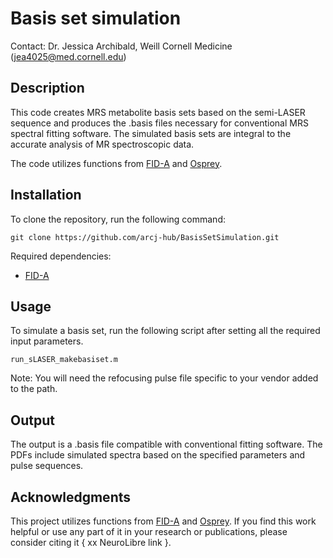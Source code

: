 # Basis set simulation

Contact: Dr. Jessica Archibald, Weill Cornell Medicine ([jea4025@med.cornell.edu](mailto:jea4025@med.cornell.edu))

## Description

This code creates MRS metabolite basis sets based on the semi-LASER sequence and produces the .basis files necessary for conventional MRS spectral fitting software. The simulated basis sets are integral to the accurate analysis of MR spectroscopic data.

The code utilizes functions from [FID-A](https://github.com/CIC-methods/FID-A) and [Osprey](https://schorschinho.github.io/osprey/).

## Installation

To clone the repository, run the following command:

`git clone https://github.com/arcj-hub/BasisSetSimulation.git`

Required dependencies:

- [FID-A](https://github.com/CIC-methods/FID-A)

## Usage

To simulate a basis set, run the following script after setting all the required input parameters.

`run_sLASER_makebasiset.m`

Note: You will need the refocusing pulse file specific to your vendor added to the path.

## Output

The output is a .basis file compatible with conventional fitting software. The PDFs include simulated spectra based on the specified parameters and pulse sequences.

## Acknowledgments

This project utilizes functions from [FID-A](https://github.com/CIC-methods/FID-A) and [Osprey](https://schorschinho.github.io/osprey/). If you find this work helpful or use any part of it in your research or publications, please consider citing it { xx NeuroLibre link }.
